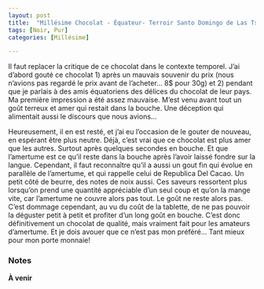 ```yaml
---
layout: post
title:  "Millésime Chocolat - Équateur- Terroir Santo Domingo de Las Tsachilas - 2018 - Fèves Arriba Nacional - Noir 70%"
tags: [Noir, Pur] 
categories: [Millésime]

---
```


Il faut replacer la critique de ce chocolat dans le contexte temporel. J’ai d’abord gouté ce chocolat 1) après un mauvais souvenir du prix (nous n’avions pas regardé le prix avant de l’acheter… 8$ pour 30g) et 2) pendant que je parlais à des amis équatoriens des délices du chocolat de leur pays. Ma première impression a été assez mauvaise. M’est venu avant tout un goût terreux et amer qui restait dans la bouche. Une déception qui alimentait aussi le discours que nous avions…

Heureusement, il en est resté, et j’ai eu l’occasion de le gouter de nouveau, en espérant être plus neutre.
Déjà, c’est vrai que ce chocolat est plus amer que les autres. Surtout après quelques secondes en bouche. Et que l’amertume est ce qu’il reste dans la bouche après l’avoir laissé fondre sur la langue.
Cependant, il faut reconnaître qu’il a aussi un gout fin qui évolue en parallèle de l’amertume, et qui rappelle celui de Republica Del Cacao. Un petit côté de beurre, des notes de noix aussi. Ces saveurs ressortent plus lorsqu’on prend une quantité appréciable d’un seul coup et qu’on la mange vite, car l’amertume ne couvre alors pas tout. Le goût ne reste alors pas. C’est dommage cependant, au vu du coût de la tablette, de ne pas pouvoir la déguster petit à petit et profiter d’un long goût en bouche. 
C’est donc définitivement un chocolat de qualité, mais vraiment fait pour les amateurs d’amertume.
Et je dois avouer que ce n’est pas mon préféré… Tant mieux pour mon porte monnaie!

### Notes

**À venir**